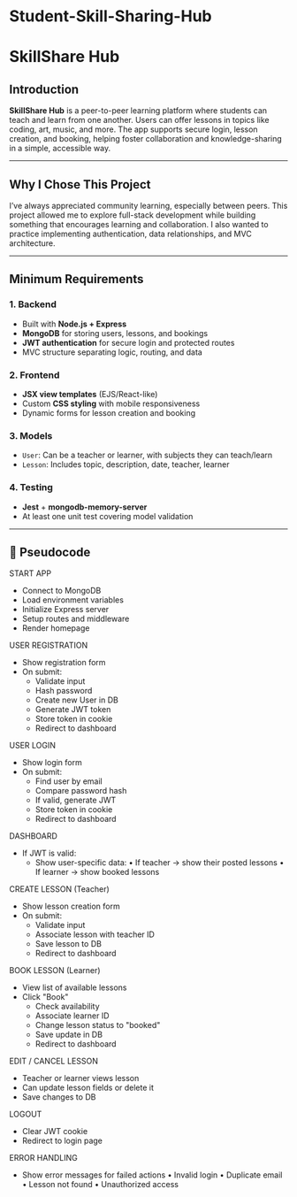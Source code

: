 # Student-Skill-Sharing-Hub
#  SkillShare Hub

##  Introduction

**SkillShare Hub** is a peer-to-peer learning platform where students can teach and learn from one another. Users can offer lessons in topics like coding, art, music, and more. The app supports secure login, lesson creation, and booking, helping foster collaboration and knowledge-sharing in a simple, accessible way.

---

##  Why I Chose This Project

I’ve always appreciated community learning, especially between peers. This project allowed me to explore full-stack development while building something that encourages learning and collaboration. I also wanted to practice implementing authentication, data relationships, and MVC architecture.

---

## Minimum Requirements

### 1. **Backend**
- Built with **Node.js + Express**
- **MongoDB** for storing users, lessons, and bookings
- **JWT authentication** for secure login and protected routes
- MVC structure separating logic, routing, and data

### 2. **Frontend**
- **JSX view templates** (EJS/React-like)
- Custom **CSS styling** with mobile responsiveness
- Dynamic forms for lesson creation and booking

### 3. **Models**
- `User`: Can be a teacher or learner, with subjects they can teach/learn
- `Lesson`: Includes topic, description, date, teacher, learner

### 4. **Testing**
- **Jest** + **mongodb-memory-server**
- At least one unit test covering model validation

---

## 🧩 Pseudocode
START APP
- Connect to MongoDB
- Load environment variables
- Initialize Express server
- Setup routes and middleware
- Render homepage

USER REGISTRATION
- Show registration form
- On submit:
    - Validate input
    - Hash password
    - Create new User in DB
    - Generate JWT token
    - Store token in cookie
    - Redirect to dashboard

USER LOGIN
- Show login form
- On submit:
    - Find user by email
    - Compare password hash
    - If valid, generate JWT
    - Store token in cookie
    - Redirect to dashboard

DASHBOARD
- If JWT is valid:
    - Show user-specific data:
        • If teacher → show their posted lessons
        • If learner → show booked lessons

CREATE LESSON (Teacher)
- Show lesson creation form
- On submit:
    - Validate input
    - Associate lesson with teacher ID
    - Save lesson to DB
    - Redirect to dashboard

BOOK LESSON (Learner)
- View list of available lessons
- Click "Book"
    - Check availability
    - Associate learner ID
    - Change lesson status to "booked"
    - Save update in DB
    - Redirect to dashboard

EDIT / CANCEL LESSON
- Teacher or learner views lesson
- Can update lesson fields or delete it
- Save changes to DB

LOGOUT
- Clear JWT cookie
- Redirect to login page

ERROR HANDLING
- Show error messages for failed actions
    • Invalid login
    • Duplicate email
    • Lesson not found
    • Unauthorized access


